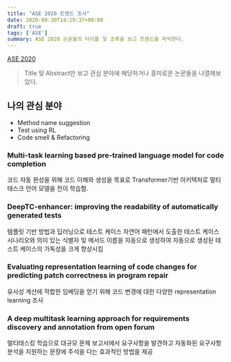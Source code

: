 ```yaml
---
title: "ASE 2020 트렌드 조사"
date: 2020-09-30T14:29:37+09:00
draft: true
tags: ['ASE']
summary: ASE 2020 논문들의 타이틀 및 초록을 보고 트렌드를 파악한다.
---
```

[ASE 2020](https://conf.researchr.org/track/ase-2020/ase-2020-papers?#event-overview)
> Title 및 Abstract만 보고 관심 분야에 해당하거나 흥미로운 논문들을 나열해보았다.
## 나의 관심 분야
* Method name suggestion
* Test using RL
* Code smell & Refactoring

### Multi-task learning based pre-trained language model for code completion
코드 자동 완성을 위해 코드 이해와 생성을 목표로 Transformer기반 아키텍처로 멀티 태스크 언어 모델을 전이 학습함.

### DeepTC-enhancer: improving the readability of automatically generated tests
템플릿 기반 방법과 딥러닝으로 테스트 케이스 자연어 패턴에서 도출한 테스트 케이스 시나리오와 의미 있는 식별자 및 메서드 이름을 자동으로 생성하여 자동으로 생성된 테스트 케이스의 가독성을 크게 향상시킴

### Evaluating representation learning of code changes for predicting patch correctness in program repair
유사성 계산에 적합한 임베딩을 얻기 위해 코드 변경에 대한 다양한 representation learning 조사

### A deep multitask learning approach for requirements discovery and annotation from open forum
멀티태스킹 학습으로 대규모 문제 보고서에서 요구사항을 발견하고 자동화된 요구사항 분석을 지원하는 문장에 주석을 다는 효과적인 방법을 제공